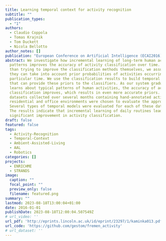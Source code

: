 ```yaml
---
title: Learning temporal context for activity recognition
subtitle: ""
publication_types:
  - "1"
authors:
  - Claudio Coppola
  - Tomas Krajnik
  - Tom Duckett
  - Nicola Bellotto
author_notes: []
publication: "European Conference on Artificial Intelligence (ECAI2016)"
abstract: We investigate how incremental learning of long-term human activity
  patterns improves the accuracy of activity classification over time. Rather
  than trying to improve the classification methods themselves, we assume that
  they can take into account prior probabilities of activities occurring at a
  particular time. We use the classification results to build temporal models
  that can provide these priors to the classifiers. As our system gradually
  learns about typical patterns of human activities, the accuracy of activity
  classification improves, which results in even more accurate priors. Two
  datasets collected over several months containing hand-annotated activity in
  residential and office environments were chosen to evaluate the approach.
  Several types of temporal models were evaluated for each of these datasets.
  The results indicate that incremental learning of daily routines leads to a
  significant improvement in activity classification.
draft: false
featured: false
tags:
  - Activity-Recognition
  - Temporal-Context
  - Ambient-Assisted-Living
  - AAL
  - Robotics
categories: []
projects:
  - ENRICHME
  - STRANDS
image:
  caption: ""
  focal_point: ""
  preview_only: false
  filename: featured.png
summary: ""
lastmod: 2023-08-18T13:00:04+01:00
date: 2016-01-01
publishDate: 2023-08-18T12:00:04.507549Z
# url_video: ''
url_pdf: 'http://eprints.lincoln.ac.uk/id/eprint/23297/1/kaminka013.pdf'
url_code: 'https://github.com/gestom/fremen_activity'
# url_dataset: ''
---
```

